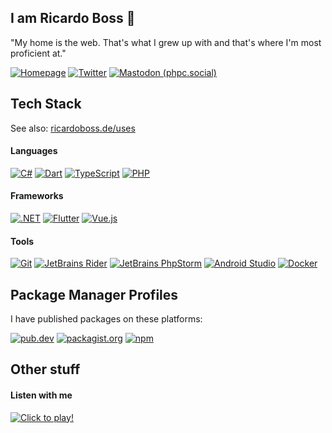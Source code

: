 ## I am Ricardo Boss 👋

"My home is the web. That's what I grew up with and that's where I'm most proficient at."

[![Homepage](https://img.shields.io/badge/ricardoboss.de-%2333aa66.svg?logo=microsoft-edge&logoColor=white)](https://ricardoboss.de)
[![Twitter](https://img.shields.io/badge/@__ricardoboss-%231c9cea.svg?logo=twitter&logoColor=white)](https://twitter.com/_ricardoboss)
<a rel="me nofollow" href="https://phpc.social/@ricardoboss"><img src="https://img.shields.io/badge/ricardoboss@phpc.social-%23006567.svg?logo=mastodon&logoColor=white" alt="Mastodon (phpc.social)"></a>

## Tech Stack

See also: [ricardoboss.de/uses](https://ricardoboss.de/uses)

#### Languages

[![C#](https://img.shields.io/badge/C%23-%23239120.svg?logo=c-sharp&logoColor=white)](#)
[![Dart](https://img.shields.io/badge/Dart-%230175c2.svg?logo=dart&logoColor=white)](#)
[![TypeScript](https://img.shields.io/badge/TypeScript-%233178c6.svg?logo=ts-node&logoColor=white)](#)
[![PHP](https://img.shields.io/badge/PHP-%23777bb4.svg?logo=php&logoColor=white)](#)

#### Frameworks

[![.NET](https://img.shields.io/badge/.NET-%23512bd4.svg)](#)
[![Flutter](https://img.shields.io/badge/Flutter-%2302569b.svg?logo=flutter&logoColor=white)](#)
[![Vue.js](https://img.shields.io/badge/Vue.js-%234fc08d.svg?logo=vue.js&logoColor=white)](#)

#### Tools

[![Git](https://img.shields.io/badge/Git-%23f05032.svg?logo=git&logoColor=white)](#)
[![JetBrains Rider](https://img.shields.io/badge/Rider-%23000000.svg?logo=rider&logoColor=white)](#)
[![JetBrains PhpStorm](https://img.shields.io/badge/PhpStorm-%23000000.svg?logo=phpstorm&logoColor=white)](#)
[![Android Studio](https://img.shields.io/badge/Android_Studio-%233ddc84.svg?logo=android-studio&logoColor=white)](#)
[![Docker](https://img.shields.io/badge/Docker-%232496ed.svg?logo=docker&logoColor=white)](#)

## Package Manager Profiles

I have published packages on these platforms:

[![pub.dev](https://img.shields.io/badge/pub.dev-ricardoboss.de-%230175c2.svg?logo=dart)](https://pub.dev/publishers/ricardoboss.de/packages)
[![packagist.org](https://img.shields.io/badge/Packagist-ricardoboss-%23f28d1a.svg?logo=packagist)](https://packagist.org/packages/ricardoboss)
[![npm](https://img.shields.io/badge/npm-ricardoboss-%23cb3837.svg?logo=npm)](https://www.npmjs.com/~ricardoboss)

## Other stuff

#### Listen with me

[![Click to play!](https://spotify-github-profile.kittinanx.com/api/view?uid=9uch48y3s8j6b2vn9zmk67z7n&cover_image=true&theme=novatorem&background_color=121212&interchange=true&bar_color=53b14f&bar_color_cover=true)](https://spotify-github-profile.kittinanx.com/api/view?uid=9uch48y3s8j6b2vn9zmk67z7n&redirect=true)

